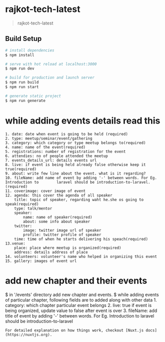 # rajkot-tech-latest

> rajkot-tech-latest

## Build Setup

```bash
# install dependencies
$ npm install

# serve with hot reload at localhost:3000
$ npm run dev

# build for production and launch server
$ npm run build
$ npm run start

# generate static project
$ npm run generate
```
# while adding events details read this
    1. date: date when event is going to be held (required)
    2. type: meetup/seminar/event/gathering
    3. category: which category or type meetup belongs to(required)
    4. name: name of the event(required)
    5. registrations: number of registration for the event
    6. attendies: no of people attended the meetup
    7. events_details_url: details events url
    8. live: if event is being held already false otherwise keep it true(required)
    9. about: write few line about the event. what is it regarding? 
    10. fileName: add name of event by adding '-' between words. For Eg. Introduction to        laravel should be introduction-to-laravel.(required)
    11. coverimage: cover image of event
    12. agenda: this cover the agenda of all speaker
        title: topic of speaker, regarding waht he.she os going to speak(required)
        type: talk/mentor
        speaker:
            name: name of speaker(required)
            about: some info about speaker
        twitter:
            image: twitter image url of speaker
            profile: twitter profile of speaker
        time: time of when he starts delivering his speach(required)
    13.venue: 
        place: place where meetup is organized(required)
        address: details address of place
    14. volunteers: volunteer's name who helped in organizing this event
    15. gallery: images of event url

# add new chapter and their events
$ in '/events' directory add new chapter and events.
$ while adding events of particular chapter, following fields are to added along with other data
    1. category: which chapter particular event belongs
    2. live: true if event is being organized, update value to false after event is over
    3. fileName: add title of event by adding '-' between words. For Eg. Introduction to laravel should be introduction-to-laravel
````
For detailed explanation on how things work, checkout [Nuxt.js docs](https://nuxtjs.org).
